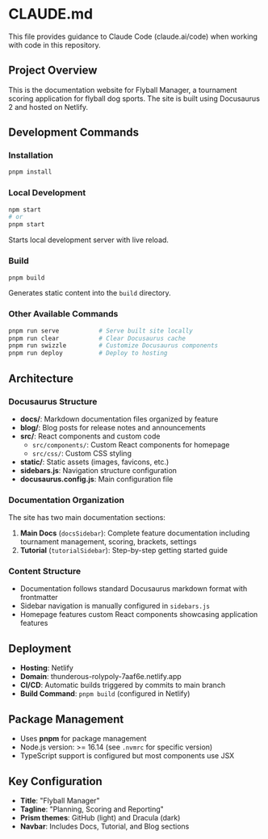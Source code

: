 # CLAUDE.md

This file provides guidance to Claude Code (claude.ai/code) when working with code in this repository.

## Project Overview

This is the documentation website for Flyball Manager, a tournament scoring application for flyball dog sports. The site is built using Docusaurus 2 and hosted on Netlify.

## Development Commands

### Installation
```bash
pnpm install
```

### Local Development
```bash
npm start
# or
pnpm start
```
Starts local development server with live reload.

### Build
```bash
pnpm build
```
Generates static content into the `build` directory.

### Other Available Commands
```bash
pnpm run serve           # Serve built site locally
pnpm run clear           # Clear Docusaurus cache
pnpm run swizzle         # Customize Docusaurus components
pnpm run deploy          # Deploy to hosting
```

## Architecture

### Docusaurus Structure
- **docs/**: Markdown documentation files organized by feature
- **blog/**: Blog posts for release notes and announcements
- **src/**: React components and custom code
  - `src/components/`: Custom React components for homepage
  - `src/css/`: Custom CSS styling
- **static/**: Static assets (images, favicons, etc.)
- **sidebars.js**: Navigation structure configuration
- **docusaurus.config.js**: Main configuration file

### Documentation Organization
The site has two main documentation sections:
1. **Main Docs** (`docsSidebar`): Complete feature documentation including tournament management, scoring, brackets, settings
2. **Tutorial** (`tutorialSidebar`): Step-by-step getting started guide

### Content Structure
- Documentation follows standard Docusaurus markdown format with frontmatter
- Sidebar navigation is manually configured in `sidebars.js`
- Homepage features custom React components showcasing application features

## Deployment

- **Hosting**: Netlify
- **Domain**: thunderous-rolypoly-7aaf6e.netlify.app
- **CI/CD**: Automatic builds triggered by commits to main branch
- **Build Command**: `pnpm build` (configured in Netlify)

## Package Management

- Uses **pnpm** for package management
- Node.js version: >= 16.14 (see `.nvmrc` for specific version)
- TypeScript support is configured but most components use JSX

## Key Configuration

- **Title**: "Flyball Manager"
- **Tagline**: "Planning, Scoring and Reporting"
- **Prism themes**: GitHub (light) and Dracula (dark)
- **Navbar**: Includes Docs, Tutorial, and Blog sections